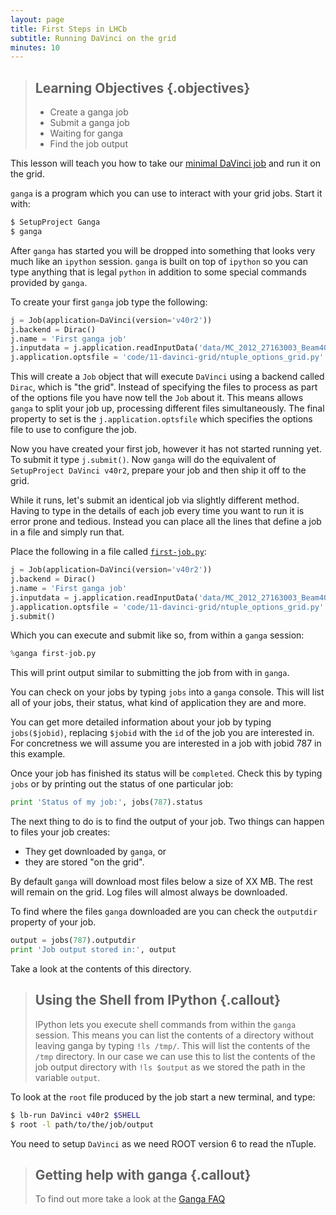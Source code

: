 ```yaml
---
layout: page
title: First Steps in LHCb
subtitle: Running DaVinci on the grid
minutes: 10
---
```

> ## Learning Objectives {.objectives}
>
> * Create a ganga job
> * Submit a ganga job
> * Waiting for ganga
> * Find the job output

This lesson will teach you how to take our [minimal DaVinci
job](minimal-dv-job.html) and run it on the grid.

`ganga` is a program which you can use to interact with your grid
jobs. Start it with:

```bash
$ SetupProject Ganga
$ ganga
```

After `ganga` has started you will be dropped into something that
looks very much like an `ipython` session. `ganga` is built on top of
`ipython` so you can type anything that is legal `python` in addition
to some special commands provided by `ganga`.

To create your first `ganga` job type the following:

```python
j = Job(application=DaVinci(version='v40r2'))
j.backend = Dirac()
j.name = 'First ganga job'
j.inputdata = j.application.readInputData('data/MC_2012_27163003_Beam4000GeV2012MagDownNu2.5Pythia8_Sim08e_Digi13_Trig0x409f0045_Reco14a_Stripping20NoPrescalingFlagged_ALLSTREAMS.DST.py')
j.application.optsfile = 'code/11-davinci-grid/ntuple_options_grid.py'
```

This will create a `Job` object that will execute `DaVinci` using a
backend called `Dirac`, which is "the grid". Instead of specifying the
files to process as part of the options file you have now tell the
`Job` about it. This means allows `ganga` to split your job up,
processing different files simultaneously. The final property to set
is the `j.application.optsfile` which specifies the options file to
use to configure the job.

Now you have created your first job, however it has not started
running yet. To submit it type `j.submit()`. Now `ganga` will do the
equivalent of `SetupProject DaVinci v40r2`, prepare your job and then
ship it off to the grid.

While it runs, let's submit an identical job via slightly different
method. Having to type in the details of each job every time you want
to run it is error prone and tedious. Instead you can place all the
lines that define a job in a file and simply run that.

Place the following in a file called [`first-job.py`](code/11-davinci-grid/first-job.py):

```python
j = Job(application=DaVinci(version='v40r2'))
j.backend = Dirac()
j.name = 'First ganga job'
j.inputdata = j.application.readInputData('data/MC_2012_27163003_Beam4000GeV2012MagDownNu2.5Pythia8_Sim08e_Digi13_Trig0x409f0045_Reco14a_Stripping20NoPrescalingFlagged_ALLSTREAMS.DST.py')
j.application.optsfile = 'code/11-davinci-grid/ntuple_options_grid.py'
j.submit()
```

Which you can execute and submit like so, from within a `ganga`
session:

```python
%ganga first-job.py
```

This will print output similar to submitting the job from with in
`ganga`.

You can check on your jobs by typing `jobs` into a `ganga`
console. This will list all of your jobs, their status, what kind of
application they are and more.

You can get more detailed information about your job by typing
`jobs($jobid)`, replacing `$jobid` with the `id` of the job you are
interested in. For concretness we will assume you are interested in
a job with jobid 787 in this example.

Once your job has finished its status will be `completed`. Check this
by typing `jobs` or by printing out the status of one particular job:

```python
print 'Status of my job:', jobs(787).status
```

The next thing to do is to find the output of your job. Two things can
happen to files your job creates:

* They get downloaded by `ganga`, or
* they are stored "on the grid".

By default `ganga` will download most files below a size of XX MB. The
rest will remain on the grid. Log files will almost always be downloaded.

To find where the files `ganga` downloaded are you can check the `outputdir`
property of your job.

```python
output = jobs(787).outputdir
print 'Job output stored in:', output
```

Take a look at the contents of this directory.

> ## Using the Shell from IPython {.callout}
>
> IPython lets you execute shell commands from within the `ganga` session.
> This means you can list the contents of a directory without leaving ganga
> by typing `!ls /tmp/`. This will list the contents of the `/tmp` directory.
> In our case we can use this to list the contents of the job output directory
> with `!ls $output` as we stored the path in the variable `output`.

To look at the `root` file produced by the job start a new terminal, and
type:

```bash
$ lb-run DaVinci v40r2 $SHELL
$ root -l path/to/the/job/output
```

You need to setup `DaVinci` as we need ROOT version 6 to read the nTuple.

> ## Getting help with ganga {.callout}
>
> To find out more take a look at the [Ganga FAQ](https://twiki.cern.ch/twiki/bin/view/LHCb/FAQ/GangaLHCbFAQ)
